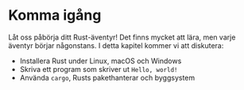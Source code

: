 # Komma igång

Låt oss påbörja ditt Rust-äventyr! Det finns mycket att lära, men varje äventyr
börjar någonstans. I detta kapitel kommer vi att diskutera:

* Installera Rust under Linux, macOS och Windows
* Skriva ett program som skriver ut `Hello, world!`
* Använda `cargo`, Rusts pakethanterar och byggsystem
